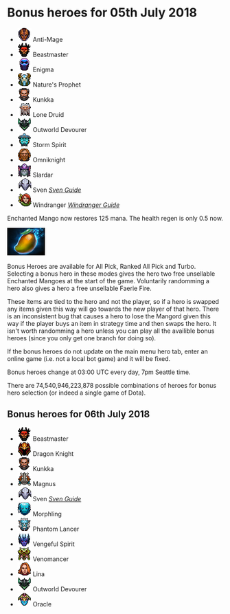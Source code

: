 # Bonus heroes for 05th July 2018

[//]: # (List bonus heroes here, use /images/miniheroes/heroname for picture)

- ![Anti-Mage](/images/miniheroes/antimage.png) Anti-Mage
- ![Beastmaster](/images/miniheroes/beastmaster.png) Beastmaster
- ![Enigma](/images/miniheroes/enigma.png) Enigma
- ![Nature's Prophet](/images/miniheroes/furion.png) Nature's Prophet
- ![Kunkka](/images/miniheroes/kunkka.png) Kunkka
- ![Lone Druid](/images/miniheroes/lone_druid.png) Lone Druid
- ![Outworld Devourer](/images/miniheroes/obsidian_destroyer.png) Outworld Devourer
- ![Storm Spirit](/images/miniheroes/storm_spirit.png) Storm Spirit
- ![Omniknight](/images/miniheroes/omniknight.png) Omniknight
- ![Slardar](/images/miniheroes/slardar.png) Slardar
- ![Sven](/images/miniheroes/sven.png) Sven [*Sven Guide*](https://steamcommunity.com/sharedfiles/filedetails/?id=1430456733)
- ![Windrunner](/images/miniheroes/windrunner.png) Windranger [*Windranger Guide*](https://steamcommunity.com/sharedfiles/filedetails/?id=1408066874)

Enchanted Mango now restores 125 mana. The health regen is only 0.5 now.

![Enchanted Mango image](/images/miniheroes/enchanted_mango.png)

Bonus Heroes are available for All Pick, Ranked All Pick and Turbo. Selecting a bonus hero in these modes gives the hero two free unsellable Enchanted Mangoes at the start of the game. Voluntarily randomming a hero also gives a hero a free unsellable Faerie Fire.

These items are tied to the hero and not the player, so if a hero is swapped any items given this way will go towards the new player of that hero. There is an inconsistent bug that causes a hero to lose the Mangord given this way if the player buys an item in strategy time and then swaps the hero. It isn't worth randomming a hero unless you can play all the availible bonus heroes (since you only get one branch for doing so).

If the bonus heroes do not update on the main menu hero tab, enter an online game (i.e. not a local bot game) and it will be fixed.

Bonus heroes change at 03:00 UTC every day, 7pm Seattle time.

There are 74,540,946,223,878 possible combinations of heroes for bonus hero selection (or indeed a single game of Dota).

## Bonus heroes for 06th July 2018

- ![Beastmaster](/images/miniheroes/beastmaster.png) Beastmaster
- ![Dragon Knight](/images/miniheroes/dragon_knight.png) Dragon Knight
- ![Kunkka](/images/miniheroes/kunkka.png) Kunkka
- ![Magnus](/images/miniheroes/magnataur.png) Magnus
- ![Sven](/images/miniheroes/sven.png) Sven [*Sven Guide*](https://steamcommunity.com/sharedfiles/filedetails/?id=1430456733)
- ![Morphling](/images/miniheroes/morphling.png) Morphling
- ![Phantom Lancer](/images/miniheroes/phantom_lancer.png) Phantom Lancer
- ![Vengeful Spirit](/images/miniheroes/vengefulspirit.png) Vengeful Spirit
- ![Venomancer](/images/miniheroes/venomancer.png) Venomancer
- ![Lina](/images/miniheroes/lina.png) Lina
- ![Outworld Devourer](/images/miniheroes/obsidian_destroyer.png) Outworld Devourer
- ![Oracle](/images/miniheroes/oracle.png) Oracle
